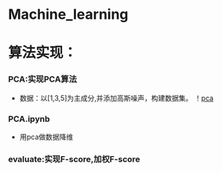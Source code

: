 # Machine_learning

# 算法实现：

### PCA:实现PCA算法
+ 数据：以[1,3,5]为主成分,并添加高斯噪声，构建数据集。
！[pca](./pca.png)

### PCA.ipynb
+ 用pca做数据降维

### evaluate:实现F-score,加权F-score
